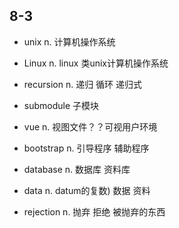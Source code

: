 ## 8-3

- unix n. 计算机操作系统
- Linux n. linux 类unix计算机操作系统

- recursion n. 递归 循环 递归式
- submodule 子模块
- vue n. 视图文件？？可视用户环境
- bootstrap n. 引导程序 辅助程序

- database n. 数据库 资料库
- data n. datum的复数) 数据 资料 

- rejection n. 抛弃 拒绝 被抛弃的东西